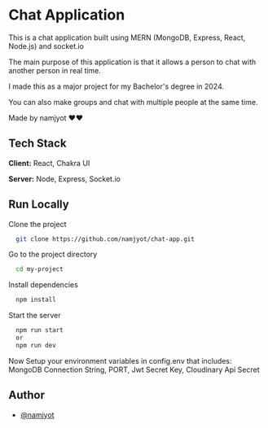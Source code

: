 
# Chat Application

This is a chat application built using MERN (MongoDB, Express, React, Node.js) and socket.io

The main purpose of this application is that it allows a person to chat with another person in real time.

I made this as a major project for my Bachelor's degree in 2024.

You can also make groups and chat with multiple people at the same time.

Made by namjyot ❤️❤️





## Tech Stack

**Client:** React, Chakra UI

**Server:** Node, Express, Socket.io
## Run Locally

Clone the project

```bash
  git clone https://github.com/namjyot/chat-app.git
```

Go to the project directory

```bash
  cd my-project
```

Install dependencies

```bash
  npm install
```

Start the server

```bash
  npm run start
  or
  npm run dev
```

Now Setup your environment variables in config.env that includes: MongoDB Connection String, PORT, Jwt Secret Key, Cloudinary Api Secret


## Author

- [@namjyot](https://www.github.com/namjyot)

